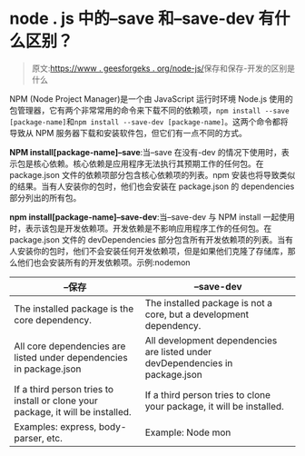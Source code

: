 # node . js 中的–save 和–save-dev 有什么区别？

> 原文:[https://www . geesforgeks . org/node-js/](https://www.geeksforgeeks.org/what-is-the-difference-between-save-and-save-dev-in-node-js/)保存和保存-开发的区别是什么

NPM (Node Project Manager)是一个由 JavaScript 运行时环境 Node.js 使用的包管理器，它有两个非常常用的命令来下载不同的依赖项，`npm install --save [package-name]`和`npm install --save-dev [package-name]`。这两个命令都将导致从 NPM 服务器下载和安装软件包，但它们有一点不同的方式。

**NPM install[package-name]–save**:当–save 在没有-dev 的情况下使用时，表示包是核心依赖。核心依赖是应用程序无法执行其预期工作的任何包。在 package.json 文件的依赖项部分包含核心依赖项的列表。npm 安装也将导致类似的结果。当有人安装你的包时，他们也会安装在 package.json 的 dependencies 部分列出的所有包。

**npm install[package-name]–save-dev**:当–save-dev 与 NPM install 一起使用时，表示该包是开发依赖项。开发依赖是不影响应用程序工作的任何包。在 package.json 文件的 devDependencies 部分包含所有开发依赖项的列表。当有人安装你的包时，他们不会安装任何开发依赖项，但是如果他们克隆了存储库，那么他们也会安装所有的开发依赖项。示例:nodemon

| –保存 | –save-dev |
| --- | --- |
| The installed package is the core dependency. | The installed package is not a core, but a development dependency. |
| All core dependencies are listed under dependencies in package.json | All development dependencies are listed under devDependencies in package.json |
| If a third person tries to install or clone your package, it will be installed. | If a third person tries to clone your package, it will be installed. |
| Examples: express, body-parser, etc. | Example: Node mon |